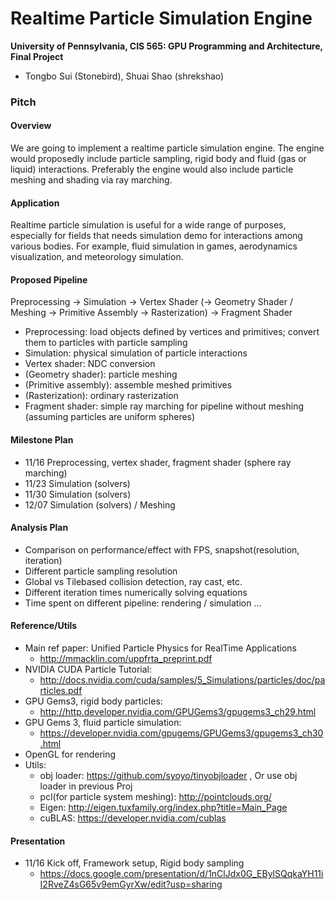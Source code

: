 Real­time Particle Simulation Engine
===============

**University of Pennsylvania, CIS 565: GPU Programming and Architecture, Final Project**

* Tongbo Sui (Stonebird), Shuai Shao (shrekshao)

### Pitch
#### Overview

We are going to implement a real­time particle simulation engine. The engine would proposedly
include particle sampling, rigid body and fluid (gas or liquid) interactions. Preferably the engine would also include
particle meshing and shading via ray marching.

#### Application

Real­time particle simulation is useful for a wide range of purposes, especially for fields that needs
simulation demo for interactions among various bodies. For example, fluid simulation in games,
aerodynamics visualization, and meteorology simulation.

#### Proposed Pipeline

Preprocessing → Simulation → Vertex Shader (→ Geometry Shader / Meshing → Primitive Assembly
→ Rasterization) → Fragment Shader

* Preprocessing: load objects defined by vertices and primitives; convert them to particles with particle sampling
* Simulation: physical simulation of particle interactions
* Vertex shader: NDC conversion
* (Geometry shader): particle meshing
* (Primitive assembly): assemble meshed primitives
* (Rasterization): ordinary rasterization
* Fragment shader: simple ray marching for pipeline without meshing (assuming particles are uniform spheres)

#### Milestone Plan

* 11/16 Preprocessing, vertex shader, fragment shader (sphere ray marching)
* 11/23 Simulation (solvers)
* 11/30 Simulation (solvers)
* 12/07 Simulation (solvers) / Meshing

#### Analysis Plan

* Comparison on performance/effect with FPS, snapshot(resolution, iteration)
* Different particle sampling resolution
* Global vs Tile­based collision detection, ray cast, etc.
* Different iteration times numerically solving equations
* Time spent on different pipeline: rendering / simulation ...

#### Reference/Utils

* Main ref paper: Unified Particle Physics for Real­Time Applications
	* http://mmacklin.com/uppfrta_preprint.pdf
* NVIDIA CUDA Particle Tutorial:
	* http://docs.nvidia.com/cuda/samples/5_Simulations/particles/doc/particles.pdf
* GPU Gems3, rigid body particles: 
	* http://http.developer.nvidia.com/GPUGems3/gpugems3_ch29.html
* GPU Gems 3, fluid particle simulation:
	* https://developer.nvidia.com/gpugems/GPUGems3/gpugems3_ch30.html
* OpenGL for rendering
* Utils:
	* obj loader: https://github.com/syoyo/tinyobjloader , Or use obj loader in previous Proj
	* pcl(for particle system meshing): http://pointclouds.org/
	* Eigen: http://eigen.tuxfamily.org/index.php?title=Main_Page
	* cuBLAS: https://developer.nvidia.com/cublas
	
#### Presentation

* 11/16 Kick off, Framework setup, Rigid body sampling
	* https://docs.google.com/presentation/d/1nClJdx0G_EBylSQqkaYH11iI2RveZ4sG65v9emGyrXw/edit?usp=sharing
	
	